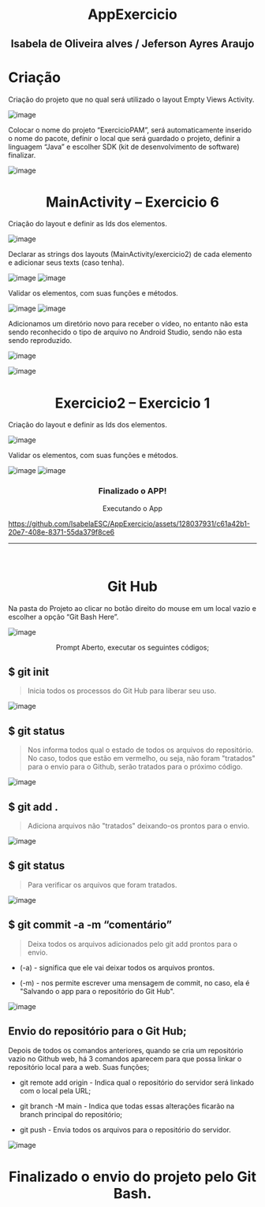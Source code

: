 <center><h1> AppExercicio </h1></center>

<center><h2> Isabela de Oliveira alves / Jeferson Ayres Araujo </h2></center>

# Criação

Criação do projeto que no qual será utilizado o layout Empty Views Activity.

![image](https://github.com/IsabelaESC/AppExercicio/assets/128037931/877e712e-d0fd-4b4b-bbd9-a9c9cc62d51c)

Colocar o nome do projeto “ExercicioPAM”, será automaticamente inserido o nome do pacote, definir o local que será guardado o projeto, definir a linguagem “Java” e escolher SDK (kit de desenvolvimento de software) finalizar.

 ![image](https://github.com/IsabelaESC/AppExercicio/assets/128037931/91589a31-9ad0-4f03-b05f-60932fd8a6b3)

<center> <h1> MainActivity – Exercicio 6 </h1> </center>

Criação do layout e definir as Ids dos elementos.

 ![image](https://github.com/IsabelaESC/AppExercicio/assets/128037931/62724c8f-4aed-42a1-bfb4-e9f26371ad01)

Declarar as strings dos layouts (MainActivity/exercicio2) de cada elemento e adicionar seus texts (caso tenha).

 ![image](https://github.com/IsabelaESC/AppExercicio/assets/128037931/556a2da3-2b4f-42ea-a65c-b0ea37716918)
![image](https://github.com/IsabelaESC/AppExercicio/assets/128037931/5fa0f9fb-3d55-4232-b650-de6dc3a66ce9)

Validar os elementos, com suas funções e métodos.

 ![image](https://github.com/IsabelaESC/AppExercicio/assets/128037931/e3c8e344-bfb3-4d39-aa9b-5c09c1417207)
![image](https://github.com/IsabelaESC/AppExercicio/assets/128037931/43c5d9f4-58c7-403c-a190-a3619981dc55)

Adicionamos um diretório novo para receber o vídeo, no entanto não esta sendo reconhecido o tipo de arquivo no Android Studio, sendo não esta sendo reproduzido.
 
 ![image](https://github.com/IsabelaESC/AppExercicio/assets/128037931/edc0c340-af0e-4baf-b2c8-0b9842042a6d)


 ![image](https://github.com/IsabelaESC/AppExercicio/assets/128037931/2f4c41d3-87c9-4599-a6fb-f3f53666533e)

<center> <h1> Exercicio2 – Exercicio 1  </h1></center>

Criação do layout e definir as Ids dos elementos.

 ![image](https://github.com/IsabelaESC/AppExercicio/assets/128037931/4c8f760f-93e4-4a83-8f6c-2d2bf689f962)

Validar os elementos, com suas funções e métodos.

 ![image](https://github.com/IsabelaESC/AppExercicio/assets/128037931/61d9be77-dafa-4efc-84e9-ef474b661070)
 ![image](https://github.com/IsabelaESC/AppExercicio/assets/128037931/30c7a92a-fb61-430e-9ac2-fe81de815d4d)
<center> <h3> Finalizado o APP! </h3> </center>

<center> Executando o App </center>
 
https://github.com/IsabelaESC/AppExercicio/assets/128037931/c61a42b1-20e7-408e-8371-55da379f8ce6
  
---
 
 <center> <h1> Git Hub  </h1></center>

Na pasta do Projeto ao clicar no botão direito do mouse em um local vazio e escolher a opção “Git Bash Here”.

 ![image](https://github.com/IsabelaESC/AppExercicio/assets/128037931/65729789-76f6-4e9b-aefb-de1388a6dbee)

<center> Prompt Aberto, executar os seguintes códigos; </center>

## $ git init
>Inicia todos os processos do Git Hub para liberar seu uso.

![image](https://github.com/IsabelaESC/AppExercicio/assets/128037931/d31dac8e-4fca-4c30-bd6a-478b1759ba58)

## $ git status 
>Nos informa todos qual o estado de todos os arquivos do repositório. No caso, todos que estão em vermelho, ou seja, não foram "tratados" para o envio para o Github, serão tratados para o próximo código.

![image](https://github.com/IsabelaESC/AppExercicio/assets/128037931/1df891ee-9afc-4ab5-bf74-b88653e7240b)


## $ git add . 
>Adiciona arquivos não "tratados" deixando-os prontos para o envio.

 ![image](https://github.com/IsabelaESC/AppExercicio/assets/128037931/25f4a5fd-8904-4eda-aa04-571dd6e9d167)

## $ git status 
> Para verificar os arquivos que foram tratados.

 ![image](https://github.com/IsabelaESC/AppExercicio/assets/128037931/b9cb40a9-4644-4d8a-b0e8-996b62d16f13)

## $ git commit -a -m “comentário” 
>Deixa todos os arquivos adicionados pelo git add prontos para o envio. 

 - (-a) - significa que ele vai deixar todos os arquivos prontos.
 
- (-m) - nos permite escrever uma mensagem de commit, no caso, ela é "Salvando o app para o repositório do Git Hub".

 ![image](https://github.com/IsabelaESC/AppExercicio/assets/128037931/05e44091-9d81-4dca-b0f0-e00d764f6c93)

## Envio do repositório para o Git Hub;

Depois de todos os comandos anteriores, quando se cria um repositório vazio no Github web, há 3 comandos aparecem para que possa linkar o repositório local para a web. Suas funções;

- git remote add origin - Indica qual o repositório do servidor será linkado com o local pela URL;

- git branch -M main - Indica que todas essas alterações ficarão na branch principal do repositório;

- git push - Envia todos os arquivos para o repositório do servidor.

 ![image](https://github.com/IsabelaESC/AppExercicio/assets/128037931/2d0a9628-52e6-4b0b-a547-22dc38e99e4d)

<center><h1> Finalizado o envio do projeto pelo Git Bash.</h1></center>

